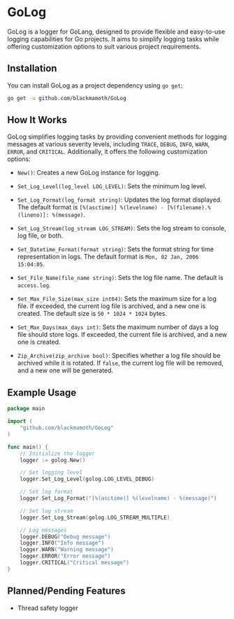 # GoLog

GoLog is a logger for GoLang, designed to provide flexible and easy-to-use logging capabilities for Go projects. It aims to simplify logging tasks while offering customization options to suit various project requirements.

## Installation

You can install GoLog as a project dependency using `go get`:

```bash
go get -u github.com/blackmamoth/GoLog
```

## How It Works

GoLog simplifies logging tasks by providing convenient methods for logging messages at various severity levels, including `TRACE`, `DEBUG`, `INFO`, `WARN`, `ERROR`, and `CRITICAL`. Additionally, it offers the following customization options:

- `New()`: Creates a new GoLog instance for logging.

- `Set_Log_Level(log_level LOG_LEVEL)`: Sets the minimum log level.

- `Set_Log_Format(log_format string)`: Updates the log format displayed. The default format is `[%(asctime)] %(levelname) - [%(filename).%(lineno)]: %(message)`.

- `Set_Log_Stream(log_stream LOG_STREAM)`: Sets the log stream to console, log file, or both.

- `Set_Datetime_Format(format string)`: Sets the format string for time representation in logs. The default format is `Mon, 02 Jan, 2006 15:04:05`.

- `Set_File_Name(file_name string)`: Sets the log file name. The default is `access.log`.

- `Set_Max_File_Size(max_size int64)`: Sets the maximum size for a log file. If exceeded, the current log file is archived, and a new one is created. The default size is `50 * 1024 * 1024` bytes.

- `Set_Max_Days(max_days int)`: Sets the maximum number of days a log file should store logs. If exceeded, the current file is archived, and a new one is created.

- `Zip_Archive(zip_archive bool)`: Specifies whether a log file should be archived while it is rotated. If `false`, the current log file will be removed, and a new one will be generated.

## Example Usage

```go
package main

import (
	"github.com/blackmamoth/GoLog"
)

func main() {
	// Initialize the logger
	logger := golog.New()

	// Set logging level
	logger.Set_Log_Level(golog.LOG_LEVEL_DEBUG)

	// Set log format
	logger.Set_Log_Format("[%(asctime)] %(levelname) - %(message)")

	// Set log stream
	logger.Set_Log_Stream(golog.LOG_STREAM_MULTIPLE)

	// Log messages
	logger.DEBUG("Debug message")
	logger.INFO("Info message")
	logger.WARN("Warning message")
	logger.ERROR("Error message")
	logger.CRITICAL("Critical message")
}
```

## Planned/Pending Features

- Thread safety logger
